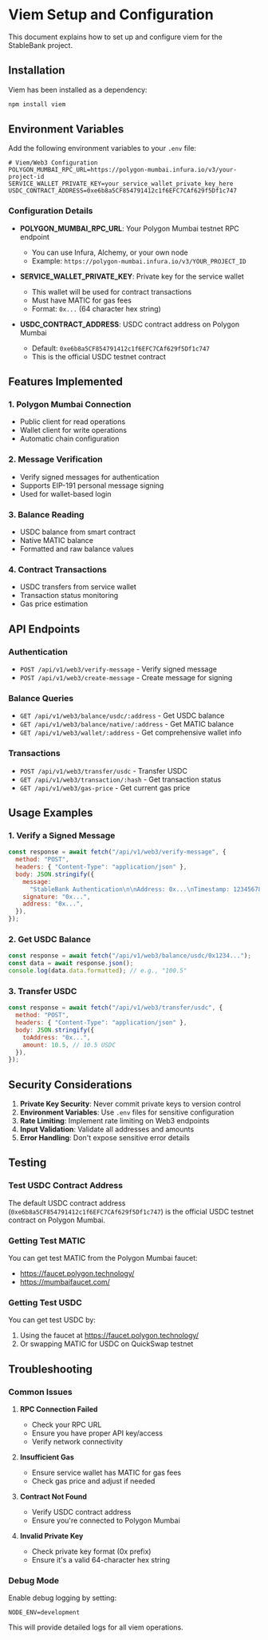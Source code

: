 # Viem Setup and Configuration

This document explains how to set up and configure viem for the StableBank project.

## Installation

Viem has been installed as a dependency:

```bash
npm install viem
```

## Environment Variables

Add the following environment variables to your `.env` file:

```env
# Viem/Web3 Configuration
POLYGON_MUMBAI_RPC_URL=https://polygon-mumbai.infura.io/v3/your-project-id
SERVICE_WALLET_PRIVATE_KEY=your_service_wallet_private_key_here
USDC_CONTRACT_ADDRESS=0xe6b8a5CF854791412c1f6EFC7CAf629f5Df1c747
```

### Configuration Details

- **POLYGON_MUMBAI_RPC_URL**: Your Polygon Mumbai testnet RPC endpoint

  - You can use Infura, Alchemy, or your own node
  - Example: `https://polygon-mumbai.infura.io/v3/YOUR_PROJECT_ID`

- **SERVICE_WALLET_PRIVATE_KEY**: Private key for the service wallet

  - This wallet will be used for contract transactions
  - Must have MATIC for gas fees
  - Format: `0x...` (64 character hex string)

- **USDC_CONTRACT_ADDRESS**: USDC contract address on Polygon Mumbai
  - Default: `0xe6b8a5CF854791412c1f6EFC7CAf629f5Df1c747`
  - This is the official USDC testnet contract

## Features Implemented

### 1. Polygon Mumbai Connection

- Public client for read operations
- Wallet client for write operations
- Automatic chain configuration

### 2. Message Verification

- Verify signed messages for authentication
- Supports EIP-191 personal message signing
- Used for wallet-based login

### 3. Balance Reading

- USDC balance from smart contract
- Native MATIC balance
- Formatted and raw balance values

### 4. Contract Transactions

- USDC transfers from service wallet
- Transaction status monitoring
- Gas price estimation

## API Endpoints

### Authentication

- `POST /api/v1/web3/verify-message` - Verify signed message
- `POST /api/v1/web3/create-message` - Create message for signing

### Balance Queries

- `GET /api/v1/web3/balance/usdc/:address` - Get USDC balance
- `GET /api/v1/web3/balance/native/:address` - Get MATIC balance
- `GET /api/v1/web3/wallet/:address` - Get comprehensive wallet info

### Transactions

- `POST /api/v1/web3/transfer/usdc` - Transfer USDC
- `GET /api/v1/web3/transaction/:hash` - Get transaction status
- `GET /api/v1/web3/gas-price` - Get current gas price

## Usage Examples

### 1. Verify a Signed Message

```javascript
const response = await fetch("/api/v1/web3/verify-message", {
  method: "POST",
  headers: { "Content-Type": "application/json" },
  body: JSON.stringify({
    message:
      "StableBank Authentication\n\nAddress: 0x...\nTimestamp: 1234567890\n\nSign this message to authenticate with StableBank.",
    signature: "0x...",
    address: "0x...",
  }),
});
```

### 2. Get USDC Balance

```javascript
const response = await fetch("/api/v1/web3/balance/usdc/0x1234...");
const data = await response.json();
console.log(data.data.formatted); // e.g., "100.5"
```

### 3. Transfer USDC

```javascript
const response = await fetch("/api/v1/web3/transfer/usdc", {
  method: "POST",
  headers: { "Content-Type": "application/json" },
  body: JSON.stringify({
    toAddress: "0x...",
    amount: 10.5, // 10.5 USDC
  }),
});
```

## Security Considerations

1. **Private Key Security**: Never commit private keys to version control
2. **Environment Variables**: Use `.env` files for sensitive configuration
3. **Rate Limiting**: Implement rate limiting on Web3 endpoints
4. **Input Validation**: Validate all addresses and amounts
5. **Error Handling**: Don't expose sensitive error details

## Testing

### Test USDC Contract Address

The default USDC contract address (`0xe6b8a5CF854791412c1f6EFC7CAf629f5Df1c747`) is the official USDC testnet contract on Polygon Mumbai.

### Getting Test MATIC

You can get test MATIC from the Polygon Mumbai faucet:

- https://faucet.polygon.technology/
- https://mumbaifaucet.com/

### Getting Test USDC

You can get test USDC by:

1. Using the faucet at https://faucet.polygon.technology/
2. Or swapping MATIC for USDC on QuickSwap testnet

## Troubleshooting

### Common Issues

1. **RPC Connection Failed**

   - Check your RPC URL
   - Ensure you have proper API key/access
   - Verify network connectivity

2. **Insufficient Gas**

   - Ensure service wallet has MATIC for gas fees
   - Check gas price and adjust if needed

3. **Contract Not Found**

   - Verify USDC contract address
   - Ensure you're connected to Polygon Mumbai

4. **Invalid Private Key**
   - Check private key format (0x prefix)
   - Ensure it's a valid 64-character hex string

### Debug Mode

Enable debug logging by setting:

```env
NODE_ENV=development
```

This will provide detailed logs for all viem operations.
